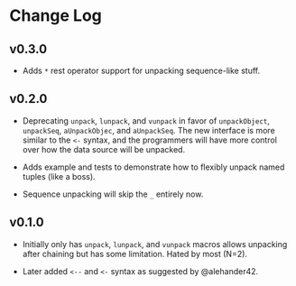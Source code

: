 # Change Log

## v0.3.0

- Adds `*` rest operator support for unpacking sequence-like stuff.

## v0.2.0

- Deprecating `unpack`, `lunpack`, and `vunpack` in favor of `unpackObject`, `unpackSeq`, `aUnpackObjec`, and `aUnpackSeq`. The new interface is more similar to the `<-` syntax, and the programmers will have more control over how the data source will be unpacked.

- Adds example and tests to demonstrate how to flexibly unpack named tuples (like a boss).

- Sequence unpacking will skip the `_` entirely now.

## v0.1.0

- Initially only has `unpack`, `lunpack`, and `vunpack` macros allows unpacking after chaining but has some limitation. Hated by most (N=2).

- Later added `<--` and `<-` syntax as suggested by @alehander42.
